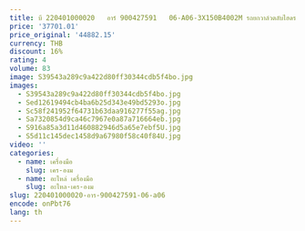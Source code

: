 ```yaml
---
title: บี 220401000020   อาร์ 900427591   06-A06-3X150B4002M รถยกวาล์วตลับไฮดรอลิกสําหรับ Sany Reach Stacker อะไหล่
price: '37701.01'
price_original: '44882.15'
currency: THB
discount: 16%
rating: 4
volume: 83
image: S39543a289c9a422d80ff30344cdb5f4bo.jpg
images:
  - S39543a289c9a422d80ff30344cdb5f4bo.jpg
  - Sed12619494cb4ba6b25d343e49bd5293o.jpg
  - Sc58f241952f64731b63daa916277f55ag.jpg
  - Sa7320854d9ca46c7967e0a87a716664eb.jpg
  - S916a85a3d11d460882946d5a65e7ebf5U.jpg
  - S5d11c145dec1458d9a67980f58c40f84U.jpg
video: ''
categories:
  - name: เครื่องมือ
    slug: เคร-องม
  - name: อะไหล่ เครื่องมือ
    slug: อะไหล-เคร-องม
slug: 220401000020-อาร-900427591-06-a06
encode: onPbt76
lang: th
---
```

  
